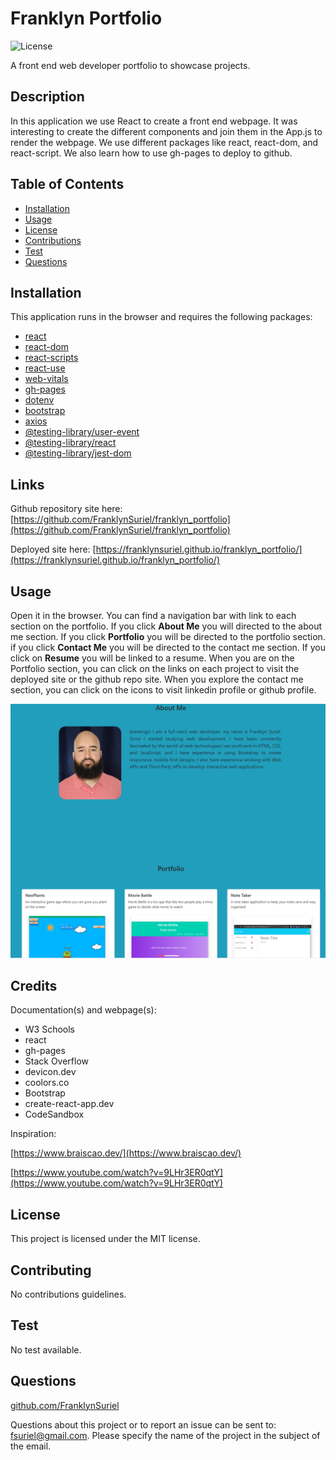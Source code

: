 # Franklyn Portfolio

![License](https://img.shields.io/badge/license-MIT-green)

A front end web developer portfolio to showcase projects.

## Description

In this application we use React to create a front end webpage. It was interesting to create the different components and join them in the App.js to render the webpage. We use different packages like react, react-dom, and react-script. We also learn how to use gh-pages to deploy to github.

## Table of Contents

  - [Installation](#Installation)
  - [Usage](#Usage)
  - [License](#License)
  - [Contributions](#Contributions)
  - [Test](#Test)
  - [Questions](#Questions)

## Installation

This application runs in the browser and requires the following packages:
- [react](https://www.npmjs.com/package/react)
- [react-dom](https://www.npmjs.com/package/react-dom)
- [react-scripts](https://www.npmjs.com/package/react-scripts)
- [react-use](https://www.npmjs.com/package/react-use)
- [web-vitals](https://www.npmjs.com/package/web-vitals)
- [gh-pages](https://www.npmjs.com/package/gh-pages)
- [dotenv](https://www.npmjs.com/package/dotenv)
- [bootstrap](https://www.npmjs.com/package/bootstrap)
- [axios](https://www.npmjs.com/package/axios)
- [@testing-library/user-event](https://www.npmjs.com/package/@testing-library/user-event)
- [@testing-library/react](https://www.npmjs.com/package/@testing-library/react)
- [@testing-library/jest-dom](https://www.npmjs.com/package/@testing-library/jest-dom)


## Links

Github repository site here: [https://github.com/FranklynSuriel/franklyn_portfolio](https://github.com/FranklynSuriel/franklyn_portfolio)

Deployed site here: [https://franklynsuriel.github.io/franklyn_portfolio/](https://franklynsuriel.github.io/franklyn_portfolio/)

## Usage

Open it in the browser. You can find a navigation bar with link to each section on the portfolio. If you click **About Me** you will directed to the about me section. If you click **Portfolio** you will be directed to the portfolio section. if you click **Contact Me** you will be directed to the contact me section. If you click on **Resume** you will be linked to a resume. When you are on the Portfolio section, you can click on the links on each project to visit the deployed site or the github repo site. When you explore the contact me section, you can click on the icons to visit linkedin profile or github profile.

![Portfolio_React](./src/components/pictures/Portfolio_React.png)

## Credits

Documentation(s) and webpage(s):

- W3 Schools
- react
- gh-pages
- Stack Overflow
- devicon.dev
- coolors.co
- Bootstrap
- create-react-app.dev
- CodeSandbox

Inspiration:

[https://www.braiscao.dev/](https://www.braiscao.dev/)

[https://www.youtube.com/watch?v=9LHr3ER0qtY](https://www.youtube.com/watch?v=9LHr3ER0qtY)

## License

This project is licensed under the MIT license.

## Contributing

No contributions guidelines.

## Test

No test available.

## Questions

[github.com/FranklynSuriel](https://github.com/FranklynSuriel)

Questions about this project or to report an issue can be sent to:
fsuriel@gmail.com. Please specify the name of the project in the subject of the email.